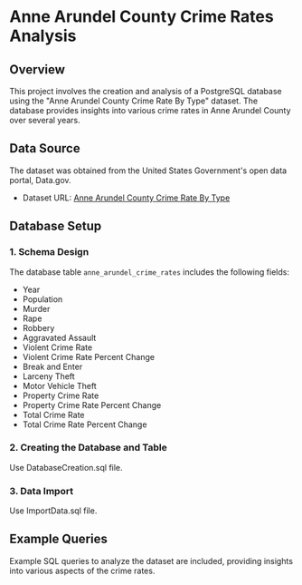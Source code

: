 # Anne Arundel County Crime Rates Analysis

## Overview
This project involves the creation and analysis of a PostgreSQL database using the "Anne Arundel County Crime Rate By Type" dataset. The database provides insights into various crime rates in Anne Arundel County over several years.

## Data Source
The dataset was obtained from the United States Government's open data portal, Data.gov.
- Dataset URL: [Anne Arundel County Crime Rate By Type](https://catalog.data.gov/dataset/anne-arundel-county-crime-rate-by-type)

## Database Setup

### 1. Schema Design
The database table `anne_arundel_crime_rates` includes the following fields:
- Year
- Population
- Murder
- Rape
- Robbery
- Aggravated Assault
- Violent Crime Rate
- Violent Crime Rate Percent Change
- Break and Enter
- Larceny Theft
- Motor Vehicle Theft
- Property Crime Rate
- Property Crime Rate Percent Change
- Total Crime Rate
- Total Crime Rate Percent Change

### 2. Creating the Database and Table
Use DatabaseCreation.sql file.

### 3. Data Import
Use ImportData.sql file.

## Example Queries
Example SQL queries to analyze the dataset are included, providing insights into various aspects of the crime rates.

